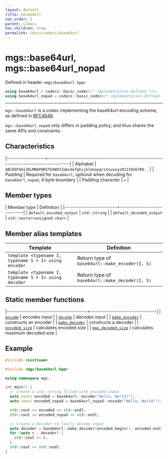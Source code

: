 ```yaml
---
layout: default
title: base64url
nav_order: 2
parent: Codecs
has_children: true
permalink: /docs/codecs/base64url
---
```


# mgs::base64url, mgs::base64url_nopad

Defined in header `<mgs/base64url.hpp>`

```cpp
using base64url = codecs::basic_codec</* implementation-defined */>;
using base64url_nopad = codecs::basic_codec</* implementation-defined */>;
```

---

`mgs::base64url` is a codec implementing the base64url encoding scheme, as defined in [RFC4648](https://tools.ietf.org/html/rfc4648).

`mgs::base64url_nopad` only differs in padding policy, and thus shares the same APIs and constraints.

## Characteristics

|-------------------+-----------------------------------------------------------------------------------------|
| Alphabet          | `ABCDEFGHIJKLMNOPQRSTUVWXYZabcdefghijklmnopqrstuvwxyz0123456789-_`                      |
| Padding           | Required for `base64url`, optional when decoding for `base64url_nopad`, 4 byte boundary |
| Padding character | `=`                                                                                     |

## Member types

| Member type              | Definition                   |
|--------------------------+------------------------------|
| `default_encoded_output` | `std::string`                |
| `default_decoded_output` | `std::vector<unsigned char>` |

## Member alias templates

| Template                                              | Definition                                     |
|-------------------------------------------------------|------------------------------------------------|
| `template <typename I, typename S = I> using encoder` | Return type of `base64url::make_encoder(I, S)` |
| `template <typename I, typename S = I> using decoder` | Return type of `base64url::make_decoder(I, S)` |

## Static member functions

|----------------------------------------+---------------------------------|
| [`encode`](encode)                     | encodes input                   |
| [`decode`](decode)                     | decodes input                   |
| [`make_encoder`](make_encoder)         | constructs an encoder           |
| [`make_decoder`](make_decoder)         | constructs a decoder            |
| [`encoded_size`](encoded_size)         | calculates encoded size         |
| [`max_decoded_size`](max_decoded_size) | calculates maximum decoded size |

## Example

```cpp
#include <iostream>

#include <mgs/base64url.hpp>

using namespace mgs;

int main() {
  // Create a std::string filled with encoded input
  auto const encoded = base64url::encode("Hello, World!");
  auto const encoded_nopad = base64url_nopad::encode("Hello, World!");

  std::cout << encoded << std::endl;
  std::cout << encoded_nopad << std::endl;

  // Create a Decoder to lazily decode input
  auto decoder = base64url::make_decoder(encoded.begin(), encoded.end());
  for (auto c : decoder) {
    std::cout << c;
  }
  std::cout << std::endl;
}
```
